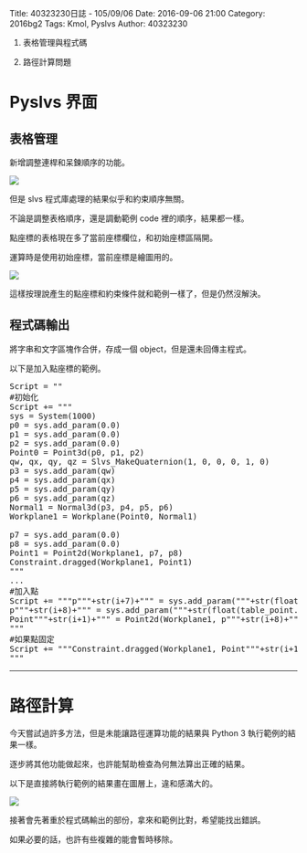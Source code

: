 Title: 40323230日誌 - 105/09/06
Date: 2016-09-06 21:00
Category: 2016bg2
Tags: Kmol, Pyslvs
Author: 40323230

1. 表格管理與程式碼

1. 路徑計算問題

<!-- PELICAN_END_SUMMARY -->

Pyslvs 界面
===

表格管理
---

新增調整連桿和呆鍊順序的功能。

<img src="http://i.imgur.com/c5lH4lb.png" >

但是 slvs 程式庫處理的結果似乎和約束順序無關。

不論是調整表格順序，還是調動範例 code 裡的順序，結果都一樣。

點座標的表格現在多了當前座標欄位，和初始座標區隔開。

運算時是使用初始座標，當前座標是繪圖用的。

<img src="http://i.imgur.com/1X4Tfu7.png" >

這樣按理說產生的點座標和約束條件就和範例一樣了，但是仍然沒解決。

程式碼輸出
---

將字串和文字區塊作合併，存成一個 object，但是還未回傳主程式。

以下是加入點座標的範例。

<pre class="brush: python">
Script = ""
#初始化
Script += """
sys = System(1000)
p0 = sys.add_param(0.0)
p1 = sys.add_param(0.0)
p2 = sys.add_param(0.0)
Point0 = Point3d(p0, p1, p2)
qw, qx, qy, qz = Slvs_MakeQuaternion(1, 0, 0, 0, 1, 0)
p3 = sys.add_param(qw)
p4 = sys.add_param(qx)
p5 = sys.add_param(qy)
p6 = sys.add_param(qz)
Normal1 = Normal3d(p3, p4, p5, p6)
Workplane1 = Workplane(Point0, Normal1)

p7 = sys.add_param(0.0)
p8 = sys.add_param(0.0)
Point1 = Point2d(Workplane1, p7, p8)
Constraint.dragged(Workplane1, Point1)
"""
...
#加入點
Script += """p"""+str(i+7)+""" = sys.add_param("""+str(float(table_point.item(i, 1).text()))+""")
p"""+str(i+8)+""" = sys.add_param("""+str(float(table_point.item(i, 2).text()))+""")
Point"""+str(i+1)+""" = Point2d(Workplane1, p"""+str(i+8)+""", p"""+str(i+9)+""")
"""
#如果點固定
Script += """Constraint.dragged(Workplane1, Point"""+str(i+1)+""")
"""
</pre>

<hr>

路徑計算
===

今天嘗試過許多方法，但是未能讓路徑運算功能的結果與 Python 3 執行範例的結果一樣。

逐步將其他功能做起來，也許能幫助檢查為何無法算出正確的結果。

以下是直接將執行範例的結果畫在圖層上，違和感滿大的。

<img src="http://i.imgur.com/baYNsJv.png" >

接著會先著重於程式碼輸出的部份，拿來和範例比對，希望能找出錯誤。

如果必要的話，也許有些複雜的能會暫時移除。